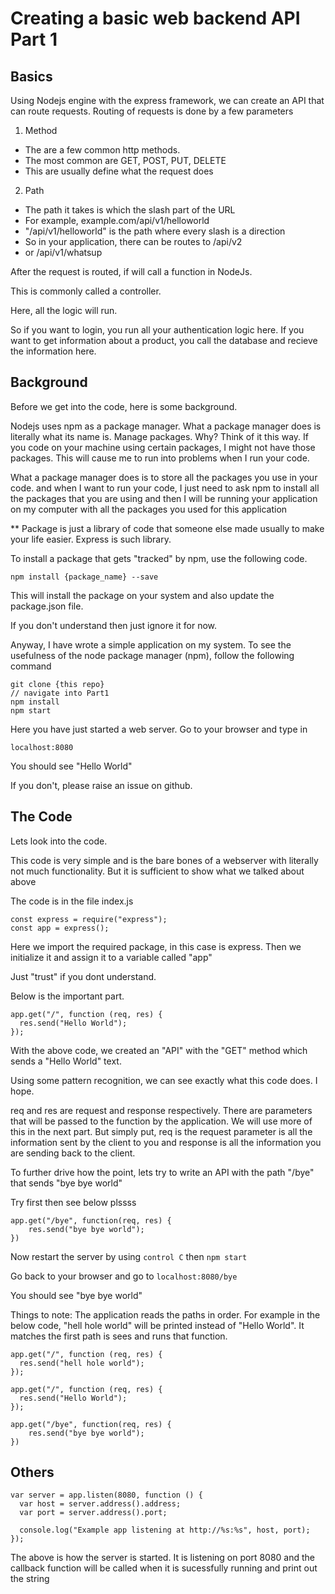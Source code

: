 # Creating a basic web backend API Part 1

## Basics

Using Nodejs engine with the express framework, we can create an API that can route requests.
Routing of requests is done by a few parameters

1. Method

- The are a few common http methods.
- The most common are GET, POST, PUT, DELETE
- This are usually define what the request does

2. Path

- The path it takes is which the slash part of the URL
- For example, example.com/api/v1/helloworld
- "/api/v1/helloworld" is the path where every slash is a direction
- So in your application, there can be routes to /api/v2
- or /api/v1/whatsup

After the request is routed, if will call a function in NodeJs.

This is commonly called a controller.

Here, all the logic will run.

So if you want to login, you run all your authentication logic here. If you want to get information about a product, you call the database and recieve the information here.

## Background

Before we get into the code, here is some background.

Nodejs uses npm as a package manager.
What a package manager does is literally what its name is. Manage packages. Why? Think of it this way. If you code on your machine using certain packages, I might not have those packages. This will cause me to run into problems when I run your code.

What a package manager does is to store all the packages you use in your code. and when I want to run your code, I just need to ask npm to install all the packages that you are using and then I will be running your application on my computer with all the packages you used for this application

\*\* Package is just a library of code that someone else made usually to make your life easier. Express is such library.

To install a package that gets "tracked" by npm, use the following code.

`npm install {package_name} --save`

This will install the package on your system and also update the package.json file.

If you don't understand then just ignore it for now.

Anyway, I have wrote a simple application on my system. To see the usefulness of the node package manager (npm), follow the following command

```
git clone {this repo}
// navigate into Part1
npm install
npm start
```

Here you have just started a web server.
Go to your browser and type in

```
localhost:8080
```

You should see "Hello World"

If you don't, please raise an issue on github.

## The Code

Lets look into the code.

This code is very simple and is the bare bones of a webserver with literally not much functionality. But it is sufficient to show what we talked about above

The code is in the file index.js

```
const express = require("express");
const app = express();
```

Here we import the required package, in this case is express. Then we initialize it and assign it to a variable called "app"

Just "trust" if you dont understand.

Below is the important part.

```
app.get("/", function (req, res) {
  res.send("Hello World");
});
```

With the above code, we created an "API" with the "GET" method which sends a "Hello World" text.

Using some pattern recognition, we can see exactly what this code does. I hope.

req and res are request and response respectively. There are parameters that will be passed to the function by the application.
We will use more of this in the next part. But simply put, req is the request parameter is all the information sent by the client to you and response is all the information you are sending back to the client.

To further drive how the point, lets try to write an API with the path "/bye" that sends "bye bye world"

Try first then see below plssss

```
app.get("/bye", function(req, res) {
    res.send("bye bye world");
})
```

Now restart the server by using `control C` then `npm start`

Go back to your browser and go to `localhost:8080/bye`

You should see "bye bye world"

Things to note:
The application reads the paths in order.
For example in the below code, "hell hole world" will be printed instead of "Hello World". It matches the first path is sees and runs that function.

```
app.get("/", function (req, res) {
  res.send("hell hole world");
});

app.get("/", function (req, res) {
  res.send("Hello World");
});

app.get("/bye", function(req, res) {
    res.send("bye bye world");
})
```

## Others

```
var server = app.listen(8080, function () {
  var host = server.address().address;
  var port = server.address().port;

  console.log("Example app listening at http://%s:%s", host, port);
});
```

The above is how the server is started. It is listening on port 8080 and the callback function will be called when it is sucessfully running and print out the string

